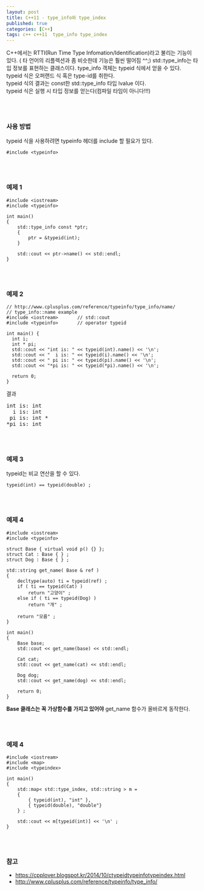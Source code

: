 ```yaml
---
layout: post
title: C++11 - type_info와 type_index
published: true
categories: [C++]
tags: c++ c++11  type_info type_index
---
```

C++에서는 RTTI(Run Time Type Infomation/Identification)라고 불리는 기능이 있다.
( 타 언어의 리플렉션과 좀 비슷한데 기능은 훨씬 떨어짐 ^^;)
std::type_info는 타입 정보를 표현하는 클래스이다. type_info 객체는 typeid 식에서 얻을 수 있다.  
typeid 식은 오퍼랜드 식 혹은 type-id를 취한다.  
typeid 식의 결과는 const한 std::type_info 타입 lvalue 이다.  
typeid 식은 실행 시 타입 정보를 얻는다(컴파일 타임이 아니다!!!)
  
<br> 
<br>  

 
### 사용 방법  
typeid 식을 사용하려면 typeinfo 헤더를 include 할 필요가 있다.

```
#include <typeinfo>
```
  
<br> 
<br>  
  
    
### 예제 1

```
#include <iostream>       
#include <typeinfo>

int main()
{
    std::type_info const *ptr;
    {
        ptr = &typeid(int);
    }

    std::cout << ptr->name() << std::endl;
}
```
  
<br> 
<br>  
  
    
### 예제 2

```
// http://www.cplusplus.com/reference/typeinfo/type_info/name/
// type_info::name example
#include <iostream>       // std::cout
#include <typeinfo>       // operator typeid

int main() {
  int i;
  int * pi;
  std::cout << "int is: " << typeid(int).name() << '\n';
  std::cout << "  i is: " << typeid(i).name() << '\n';
  std::cout << " pi is: " << typeid(pi).name() << '\n';
  std::cout << "*pi is: " << typeid(*pi).name() << '\n';

  return 0;
}
```
  
결과  
<pre>
int is: int
  i is: int
 pi is: int *
*pi is: int
</pre>

  
<br> 
<br>  
  
### 예제 3  
typeid는 비교 연산을 할 수 있다.

```
typeid(int) == typeid(double) ; 
```
  
<br> 
<br>  
  
### 예제 4

```
#include <iostream>       
#include <typeinfo>

struct Base { virtual void p() {} };
struct Cat : Base { } ;
struct Dog : Base { } ;

std::string get_name( Base & ref )
{
    decltype(auto) ti = typeid(ref) ;
    if ( ti == typeid(Cat) )
        return "고양이" ;
    else if ( ti == typeid(Dog) )
        return "개" ;

    return "모름" ;
}

int main()
{
    Base base;
    std::cout << get_name(base) << std::endl;
    
    Cat cat;
    std::cout << get_name(cat) << std::endl;
    
    Dog dog;
    std::cout << get_name(dog) << std::endl;
    
    return 0;
}
```
  
**Base 클래스는 꼭 가상함수를 가지고 있어야** get_name 함수가 올바르게 동작한다.
  
  
<br> 
<br>  
  
### 예제 4

```
#include <iostream>
#include <map>
#include <typeindex>

int main()
{
    std::map< std::type_index, std::string > m =
    {
        { typeid(int), "int" },
        { typeid(double), "double"}
    } ;

    std::cout << m[typeid(int)] << '\n' ;
}
```
  
  
<br> 
<br>  
  
### 참고  
- https://cpplover.blogspot.kr/2014/10/ctypeidtypeinfotypeindex.html
- http://www.cplusplus.com/reference/typeinfo/type_info/

